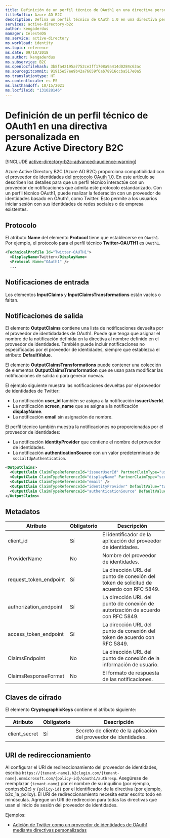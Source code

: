 ```yaml
---
title: Definición de un perfil técnico de OAuth1 en una directiva personalizada
titleSuffix: Azure AD B2C
description: Defina un perfil técnico de OAuth 1.0 en una directiva personalizada en Azure Active Directory B2C.
services: active-directory-b2c
author: kengaderdus
manager: CelesteDG
ms.service: active-directory
ms.workload: identity
ms.topic: reference
ms.date: 09/10/2018
ms.author: kengaderdus
ms.subservice: B2C
ms.openlocfilehash: 3b8fa42195a7752ce3ff1708a9a414d0284c63ac
ms.sourcegitcommit: 91915e57ee9b42a76659f6ab78916ccba517e0a5
ms.translationtype: HT
ms.contentlocale: es-ES
ms.lasthandoff: 10/15/2021
ms.locfileid: "131028146"
---
```

# <a name="define-an-oauth1-technical-profile-in-an-azure-active-directory-b2c-custom-policy"></a>Definición de un perfil técnico de OAuth1 en una directiva personalizada en Azure Active Directory B2C

[!INCLUDE [active-directory-b2c-advanced-audience-warning](../../includes/active-directory-b2c-advanced-audience-warning.md)]

Azure Active Directory B2C (Azure AD B2C) proporciona compatibilidad con el proveedor de identidades del [protocolo OAuth 1.0](https://tools.ietf.org/html/rfc5849). En este artículo se describen los detalles para que un perfil técnico interactúe con un proveedor de notificaciones que admita este protocolo estandarizado. Con un perfil técnico OAuth1, puede realizar la federación con un proveedor de identidades basado en OAuth1, como Twitter. Esto permite a los usuarios iniciar sesión con sus identidades de redes sociales o de empresa existentes.

## <a name="protocol"></a>Protocolo

El atributo **Name** del elemento **Protocol** tiene que establecerse en `OAuth1`. Por ejemplo, el protocolo para el perfil técnico **Twitter-OAUTH1** es `OAuth1`.

```xml
<TechnicalProfile Id="Twitter-OAUTH1">
  <DisplayName>Twitter</DisplayName>
  <Protocol Name="OAuth1" />
  ...
```

## <a name="input-claims"></a>Notificaciones de entrada

Los elementos **InputClaims** y **InputClaimsTransformations** están vacíos o faltan.

## <a name="output-claims"></a>Notificaciones de salida

El elemento **OutputClaims** contiene una lista de notificaciones devuelta por el proveedor de identidadades de OAuth1. Puede que tenga que asignar el nombre de la notificación definida en la directiva al nombre definido en el proveedor de identidades. También puede incluir notificaciones no especificadas por el proveedor de identidades, siempre que establezca el atributo **DefaultValue**.

El elemento **OutputClaimsTransformations** puede contener una colección de elementos **OutputClaimsTransformation** que se usan para modificar las notificaciones de salida o para generar nuevas.

El ejemplo siguiente muestra las notificaciones devueltas por el proveedor de identidades de Twitter:

- La notificación **user_id** también se asigna a la notificación **issuerUserId**.
- La notificación **screen_name** que se asigna a la notificación **displayName**.
- La notificación **email** sin asignación de nombre.

El perfil técnico también muestra la notificaciones no proporcionadas por el proveedor de identidades:

- La notificación **identityProvider** que contiene el nombre del proveedor de identidades.
- La notificación **authenticationSource** con un valor predeterminado de `socialIdpAuthentication`.

```xml
<OutputClaims>
  <OutputClaim ClaimTypeReferenceId="issuerUserId" PartnerClaimType="user_id" />
  <OutputClaim ClaimTypeReferenceId="displayName" PartnerClaimType="screen_name" />
  <OutputClaim ClaimTypeReferenceId="email" />
  <OutputClaim ClaimTypeReferenceId="identityProvider" DefaultValue="twitter.com" />
  <OutputClaim ClaimTypeReferenceId="authenticationSource" DefaultValue="socialIdpAuthentication" />
</OutputClaims>
```

## <a name="metadata"></a>Metadatos

| Atributo | Obligatorio | Descripción |
| --------- | -------- | ----------- |
| client_id | Sí | El identificador de la aplicación del proveedor de identidades. |
| ProviderName | No | Nombre del proveedor de identidades. |
| request_token_endpoint | Sí | La dirección URL del punto de conexión del token de solicitud de acuerdo con RFC 5849. |
| authorization_endpoint | Sí | La dirección URL del punto de conexión de autorización de acuerdo con RFC 5849. |
| access_token_endpoint | Sí | La dirección URL del punto de conexión del token de acuerdo con RFC 5849. |
| ClaimsEndpoint | No | La dirección URL del punto de conexión de la información de usuario. |
| ClaimsResponseFormat | No | El formato de respuesta de las notificaciones.|

## <a name="cryptographic-keys"></a>Claves de cifrado

El elemento **CryptographicKeys** contiene el atributo siguiente:

| Atributo | Obligatorio | Descripción |
| --------- | -------- | ----------- |
| client_secret | Sí | Secreto de cliente de la aplicación del proveedor de identidades.   |

## <a name="redirect-uri"></a>URI de redireccionamiento

Al configurar el URI de redireccionamiento del proveedor de identidades, escriba `https://{tenant-name}.b2clogin.com/{tenant-name}.onmicrosoft.com/{policy-id}/oauth1/authresp`. Asegúrese de reemplazar `{tenant-name}` por el nombre de su inquilino (por ejemplo, contosob2c) y `{policy-id}` por el identificador de la directiva (por ejemplo, b2c_1a_policy). El URI de redireccionamiento necesita estar escrito todo en minúsculas. Agregue un URI de redirección para todas las directivas que usan el inicio de sesión del proveedor de identidades.

Ejemplos:

- [Adición de Twitter como un proveedor de identidades de OAuth1 mediante directivas personalizadas](identity-provider-twitter.md)
